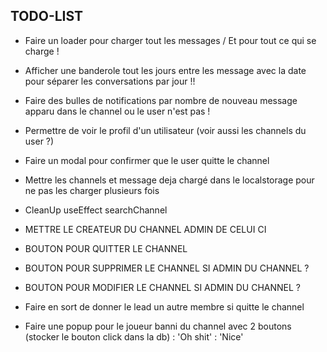 ## TODO-LIST

- Faire un loader pour charger tout les messages / Et pour tout ce qui se charge !
- Afficher une banderole tout les jours entre les message avec la date pour séparer les conversations par jour !! 
- Faire des bulles de notifications par nombre de nouveau message apparu dans le channel ou le user n'est pas !

- Permettre de voir le profil d'un utilisateur (voir aussi les channels du user ?)
- Faire un modal pour confirmer que le user quitte le channel
- Mettre les channels et message deja chargé dans le localstorage pour ne pas les charger plusieurs fois
- CleanUp useEffect searchChannel
- METTRE LE CREATEUR DU CHANNEL ADMIN DE CELUI CI
- BOUTON POUR QUITTER LE CHANNEL 
- BOUTON POUR SUPPRIMER LE CHANNEL SI ADMIN DU CHANNEL ?
- BOUTON POUR MODIFIER LE CHANNEL SI ADMIN DU CHANNEL ?

- Faire en sort de donner le lead un autre membre si quitte le channel
- Faire une popup pour le joueur banni du channel avec 2 boutons (stocker le bouton click dans la db) : 'Oh shit' : 'Nice'